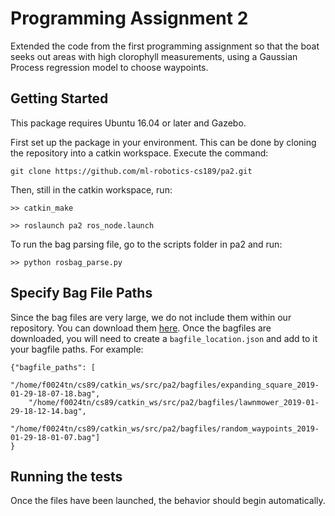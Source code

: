# Programming Assignment 2

Extended the code from the first programming assignment so that the boat seeks out areas with high clorophyll measurements, using a Gaussian Process regression model to choose waypoints.

## Getting Started
This package requires Ubuntu 16.04 or later and Gazebo.

First set up the package in your environment. This can be done by
cloning the repository into a catkin workspace. Execute the command:

`git clone https://github.com/ml-robotics-cs189/pa2.git`

Then, still in the catkin workspace, run:

`>> catkin_make`

`>> roslaunch pa2 ros_node.launch`

To run the bag parsing file, go to the scripts folder in pa2 and run:

`>> python rosbag_parse.py`

## Specify Bag File Paths
Since the bag files are very large, we do not include them within our repository.  You can download them [here](https://drive.google.com/drive/folders/1OxkBHOT-Hb2OxJMV2XRGGcuJqOcw74yY?usp=sharing). Once the bagfiles are downloaded, you will need to create a `bagfile_location.json` and add to it your bagfile paths.  For example:

```
{"bagfile_paths": [
    "/home/f0024tn/cs89/catkin_ws/src/pa2/bagfiles/expanding_square_2019-01-29-18-07-18.bag",
    "/home/f0024tn/cs89/catkin_ws/src/pa2/bagfiles/lawnmower_2019-01-29-18-12-14.bag",
    "/home/f0024tn/cs89/catkin_ws/src/pa2/bagfiles/random_waypoints_2019-01-29-18-01-07.bag"]
}
```

## Running the tests

Once the files have been launched, the behavior should begin
automatically.
